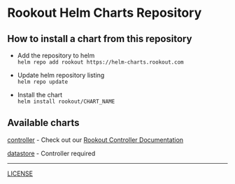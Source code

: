 # Rookout Helm Charts Repository

## How to install a chart from this repository

- Add the repository to helm  
`helm repo add rookout https://helm-charts.rookout.com`

- Update helm repository listing  
`helm repo update`

- Install the chart  
`helm install rookout/CHART_NAME`


## Available charts

[controller](https://github.com/rookout/helm-charts/tree/master/charts/controller) - Check out our [Rookout Controller Documentation](https://docs.rookout.com/docs/etl-controller-intro/)

[datastore](https://github.com/rookout/helm-charts/tree/master/charts/datastore) - Controller required

---------------------------------------------------------------

[LICENSE](https://github.com/rookout/helm-charts/blob/master/LICENSE)

